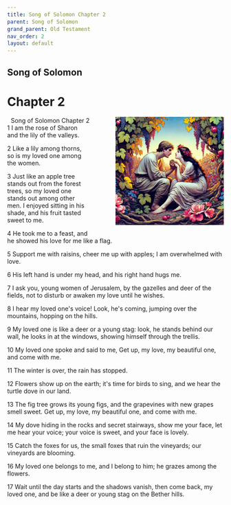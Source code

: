 ```yaml
---
title: Song of Solomon Chapter 2
parent: Song of Solomon
grand_parent: Old Testament
nav_order: 2
layout: default
---
```


## Song of Solomon

# Chapter 2

<div style="clear: both; text-align: right;">
    <div style="max-width: 50%; height: auto; float: right; margin: 0 0 10px 10px; padding-left: 10%;">
        <img src="/assets/Image/Song of Solomon/500/2.jpg" alt="Song of Solomon Chapter 2" class="chapter-image">
    </div>
    <figcaption style="font-size: 14px; text-align: right;">Song of Solomon Chapter 2</figcaption>
</div>
1 I am the rose of Sharon and the lily of the valleys.

2 Like a lily among thorns, so is my loved one among the women.

3 Just like an apple tree stands out from the forest trees, so my loved one stands out among other men. I enjoyed sitting in his shade, and his fruit tasted sweet to me.

4 He took me to a feast, and he showed his love for me like a flag.

5 Support me with raisins, cheer me up with apples; I am overwhelmed with love.

6 His left hand is under my head, and his right hand hugs me.

7 I ask you, young women of Jerusalem, by the gazelles and deer of the fields, not to disturb or awaken my love until he wishes.

8 I hear my loved one's voice! Look, he's coming, jumping over the mountains, hopping on the hills.

9 My loved one is like a deer or a young stag: look, he stands behind our wall, he looks in at the windows, showing himself through the trellis.

10 My loved one spoke and said to me, Get up, my love, my beautiful one, and come with me.

11 The winter is over, the rain has stopped.

12 Flowers show up on the earth; it's time for birds to sing, and we hear the turtle dove in our land.

13 The fig tree grows its young figs, and the grapevines with new grapes smell sweet. Get up, my love, my beautiful one, and come with me.

14 My dove hiding in the rocks and secret stairways, show me your face, let me hear your voice; your voice is sweet, and your face is lovely.

15 Catch the foxes for us, the small foxes that ruin the vineyards; our vineyards are blooming.

16 My loved one belongs to me, and I belong to him; he grazes among the flowers.

17 Wait until the day starts and the shadows vanish, then come back, my loved one, and be like a deer or young stag on the Bether hills.


